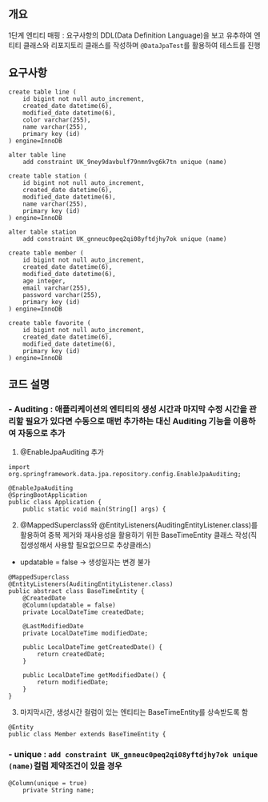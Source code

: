 ## 개요
1단계 엔티티 매핑 : 요구사항의 DDL(Data Definition Language)을 보고 유추하여 엔티티 클래스와 리포지토리 클래스를 작성하며 `@DataJpaTest`를 활용하여 테스트를 진행

## 요구사항

```
create table line (
    id bigint not null auto_increment,
    created_date datetime(6),
    modified_date datetime(6),
    color varchar(255),
    name varchar(255),
    primary key (id)
) engine=InnoDB

alter table line
    add constraint UK_9ney9davbulf79nmn9vg6k7tn unique (name)
```

```
create table station (
    id bigint not null auto_increment,
    created_date datetime(6),
    modified_date datetime(6),
    name varchar(255),
    primary key (id)
) engine=InnoDB

alter table station 
    add constraint UK_gnneuc0peq2qi08yftdjhy7ok unique (name)
```

```
create table member (
    id bigint not null auto_increment,
    created_date datetime(6),
    modified_date datetime(6),
    age integer,
    email varchar(255),
    password varchar(255),
    primary key (id)
) engine=InnoDB
```

```
create table favorite (
    id bigint not null auto_increment,
    created_date datetime(6),
    modified_date datetime(6),
    primary key (id)
) engine=InnoDB
```

## 코드 설명
### - Auditing : 애플리케이션의 엔티티의 생성 시간과 마지막 수정 시간을 관리할 필요가 있다면 수동으로 매번 추가하는 대신 Auditing 기능을 이용하여 자동으로 추가

1. @EnableJpaAuditing 추가

```
import org.springframework.data.jpa.repository.config.EnableJpaAuditing;

@EnableJpaAuditing
@SpringBootApplication
public class Application {
    public static void main(String[] args) {
```
2. @MappedSuperclass와 @EntityListeners(AuditingEntityListener.class)를 활용하여 중복 제거와 재사용성을 활용하기 위한 BaseTimeEntity 클래스 작성(직접생성해서 사용할 필요없으므로 추상클래스)

- updatable = false -> 생성일자는 변경 불가
```
@MappedSuperclass
@EntityListeners(AuditingEntityListener.class)
public abstract class BaseTimeEntity {
    @CreatedDate
    @Column(updatable = false)
    private LocalDateTime createdDate;

    @LastModifiedDate
    private LocalDateTime modifiedDate;

    public LocalDateTime getCreatedDate() {
        return createdDate;
    }

    public LocalDateTime getModifiedDate() {
        return modifiedDate;
    }
}
```

3. 마지막시간, 생성시간 컬럼이 있는 엔티티는 BaseTimeEntity를 상속받도록 함
```
@Entity
public class Member extends BaseTimeEntity {
```

### - unique : `add constraint UK_gnneuc0peq2qi08yftdjhy7ok unique (name)`컬럼 제약조건이 있을 경우
```
@Column(unique = true)
    private String name;
```


